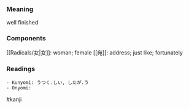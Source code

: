 ### Meaning

well finished

### Components

[[Radicals/女|女]]: woman; female [[宛]]: address; just like; fortunately

### Readings

```
- Kunyomi: うつく.しい, したが.う
- Onyomi: 
```

#kanji